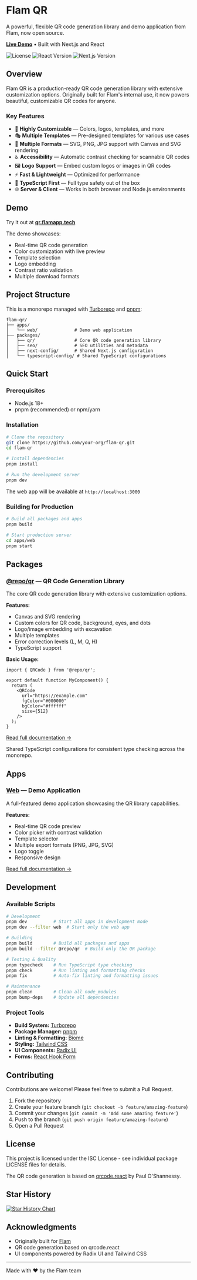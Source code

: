# Flam QR

A powerful, flexible QR code generation library and demo application from Flam, now open source.

**[Live Demo](https://qr.flamapp.tech)** • Built with Next.js and React

<div>
  <img src="https://img.shields.io/badge/license-ISC-blue" alt="License" />
  <img src="https://img.shields.io/badge/react-19.2.0-blue" alt="React Version" />
  <img src="https://img.shields.io/badge/next.js-16.0.0-black" alt="Next.js Version" />
</div>

## Overview

Flam QR is a production-ready QR code generation library with extensive customization options. Originally built for Flam's internal use, it now powers beautiful, customizable QR codes for anyone.

### Key Features

- 🎨 **Highly Customizable** — Colors, logos, templates, and more
- 🎭 **Multiple Templates** — Pre-designed templates for various use cases
- 📱 **Multiple Formats** — SVG, PNG, JPG support with Canvas and SVG rendering
- ♿ **Accessibility** — Automatic contrast checking for scannable QR codes
- 🖼️ **Logo Support** — Embed custom logos or images in QR codes
- ⚡ **Fast & Lightweight** — Optimized for performance
- 🎯 **TypeScript First** — Full type safety out of the box
- 🌐 **Server & Client** — Works in both browser and Node.js environments

## Demo

Try it out at **[qr.flamapp.tech](https://qr.flamapp.tech)**

The demo showcases:
- Real-time QR code generation
- Color customization with live preview
- Template selection
- Logo embedding
- Contrast ratio validation
- Multiple download formats

## Project Structure

This is a monorepo managed with [Turborepo](https://turborepo.com) and [pnpm](https://pnpm.io):

```
flam-qr/
├── apps/
│   └── web/              # Demo web application
├── packages/
│   ├── qr/               # Core QR code generation library
│   ├── seo/              # SEO utilities and metadata
│   ├── next-config/      # Shared Next.js configuration
│   └── typescript-config/ # Shared TypeScript configurations
```

## Quick Start

### Prerequisites

- Node.js 18+
- pnpm (recommended) or npm/yarn

### Installation

```bash
# Clone the repository
git clone https://github.com/your-org/flam-qr.git
cd flam-qr

# Install dependencies
pnpm install

# Run the development server
pnpm dev
```

The web app will be available at `http://localhost:3000`

### Building for Production

```bash
# Build all packages and apps
pnpm build

# Start production server
cd apps/web
pnpm start
```

## Packages

### [@repo/qr](./packages/qr) — QR Code Generation Library

The core QR code generation library with extensive customization options.

**Features:**
- Canvas and SVG rendering
- Custom colors for QR code, background, eyes, and dots
- Logo/image embedding with excavation
- Multiple templates
- Error correction levels (L, M, Q, H)
- TypeScript support

**Basic Usage:**

```tsx
import { QRCode } from '@repo/qr';

export default function MyComponent() {
  return (
    <QRCode
      url="https://example.com"
      fgColor="#000000"
      bgColor="#ffffff"
      size={512}
    />
  );
}
```

[Read full documentation →](./packages/qr/README.md)

Shared TypeScript configurations for consistent type checking across the monorepo.

## Apps

### [Web](./apps/web) — Demo Application

A full-featured demo application showcasing the QR library capabilities.

**Features:**
- Real-time QR code preview
- Color picker with contrast validation
- Template selector
- Multiple export formats (PNG, JPG, SVG)
- Logo toggle
- Responsive design

[Read full documentation →](./apps/web/README.md)

## Development

### Available Scripts

```bash
# Development
pnpm dev          # Start all apps in development mode
pnpm dev --filter web  # Start only the web app

# Building
pnpm build        # Build all packages and apps
pnpm build --filter @repo/qr  # Build only the QR package

# Testing & Quality
pnpm typecheck    # Run TypeScript type checking
pnpm check        # Run linting and formatting checks
pnpm fix          # Auto-fix linting and formatting issues

# Maintenance
pnpm clean        # Clean all node_modules
pnpm bump-deps    # Update all dependencies
```

### Project Tools

- **Build System:** [Turborepo](https://turborepo.com)
- **Package Manager:** [pnpm](https://pnpm.io)
- **Linting & Formatting:** [Biome](https://biomejs.dev)
- **Styling:** [Tailwind CSS](https://tailwindcss.com)
- **UI Components:** [Radix UI](https://radix-ui.com)
- **Forms:** [React Hook Form](https://react-hook-form.com)

## Contributing

Contributions are welcome! Please feel free to submit a Pull Request.

1. Fork the repository
2. Create your feature branch (`git checkout -b feature/amazing-feature`)
3. Commit your changes (`git commit -m 'Add some amazing feature'`)
4. Push to the branch (`git push origin feature/amazing-feature`)
5. Open a Pull Request

## License

This project is licensed under the ISC License - see individual package LICENSE files for details.

The QR code generation is based on [qrcode.react](https://github.com/zpao/qrcode.react) by Paul O'Shannessy.

## Star History

[![Star History Chart](https://api.star-history.com/svg?repos=flamapp/flam-qr&type=Date)](https://star-history.com/#flamapp/flam-qr&Date)

## Acknowledgments

- Originally built for [Flam](https://flamapp.ai)
- QR code generation based on qrcode.react
- UI components powered by Radix UI and Tailwind CSS

---

Made with ❤️ by the Flam team
